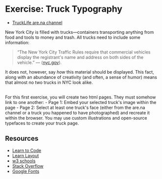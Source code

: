 # Exercise: Truck Typography
- [TruckLife are.na channel](https://www.are.na/ben-ross-1515211424/trucklife)

New York City is filled with trucks—containers transporting anything from food and tools to money and trash. All trucks need to include some information: 

> &ldquo;The New York City Traffic Rules require that commercial vehicles display the registrant's name and address on both sides of the vehicle.&rdquo; — ([nyc.gov](https://www1.nyc.gov/html/dot/downloads/pdf/truck-and-commercial-vehicle-faq-05-2019.pdf)). 

It does not, however, say *how* this material should be displayed. This fact, along with an abundance of creativity (and often, a sense of humor) means that almost no two trucks in NYC look alike. 

<br>For this first exercise, you will create two html pages. They must somehow link to one another:
	- Page 1: Embed your selected truck's image within the page
	- Page 2: Select at least one truck's face (either from the are.na channel or a truck you happened to have photographed) and recreate it within the browser. You may use custom illustrations and open-source typefaces to create your truck page.

## Resources
- [Learn to Code](https://learn.shayhowe.com/html-css/)
- [Learn Layout](http://learnlayout.com/)
- [w3 schools](https://www.w3schools.com/)
- [Stack Overflow](https://stackoverflow.com/)
- [Google Fonts](https://fonts.google.com/)